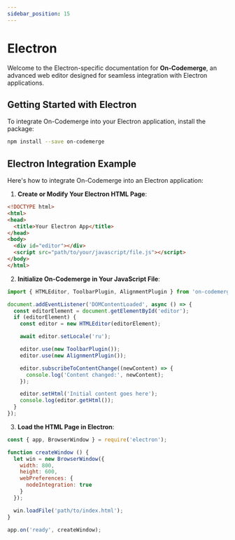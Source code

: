 ```yaml
---
sidebar_position: 15
---
```


# Electron

Welcome to the Electron-specific documentation for **On-Codemerge**, an advanced web editor designed for seamless integration with Electron applications.

## Getting Started with Electron

To integrate On-Codemerge into your Electron application, install the package:

```bash
npm install --save on-codemerge
```

## Electron Integration Example

Here's how to integrate On-Codemerge into an Electron application:

1. **Create or Modify Your Electron HTML Page**:

```html title="index.html"
<!DOCTYPE html>
<html>
<head>
  <title>Your Electron App</title>
</head>
<body>
  <div id="editor"></div>
  <script src="path/to/your/javascript/file.js"></script>
</body>
</html>
```

2. **Initialize On-Codemerge in Your JavaScript File**:

```javascript title="path/to/your/javascript/file.js"
import { HTMLEditor, ToolbarPlugin, AlignmentPlugin } from 'on-codemerge';

document.addEventListener('DOMContentLoaded', async () => {
  const editorElement = document.getElementById('editor');
  if (editorElement) {
    const editor = new HTMLEditor(editorElement);

    await editor.setLocale('ru');

    editor.use(new ToolbarPlugin());
    editor.use(new AlignmentPlugin());

    editor.subscribeToContentChange((newContent) => {
      console.log('Content changed:', newContent);
    });

    editor.setHtml('Initial content goes here');
    console.log(editor.getHtml());
  }
});
```

3. **Load the HTML Page in Electron**:

```javascript title="main.js"
const { app, BrowserWindow } = require('electron');

function createWindow () {
  let win = new BrowserWindow({
    width: 800,
    height: 600,
    webPreferences: {
      nodeIntegration: true
    }
  });

  win.loadFile('path/to/index.html');
}

app.on('ready', createWindow);
```

